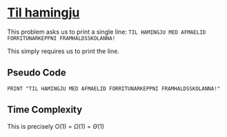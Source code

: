 # [Til hamingju](https://open.kattis.com/problems/tilhamingju)

This problem asks us to print a single line: `TIL HAMINGJU MED AFMAELID FORRITUNARKEPPNI FRAMHALDSSKOLANNA!`

This simply requires us to print the line.

## Pseudo Code

` PRINT "TIL HAMINGJU MED AFMAELID FORRITUNARKEPPNI FRAMHALDSSKOLANNA!" `

## Time Complexity
This is precisely O(1) = $\Omega$(1) = $\Theta$(1)
